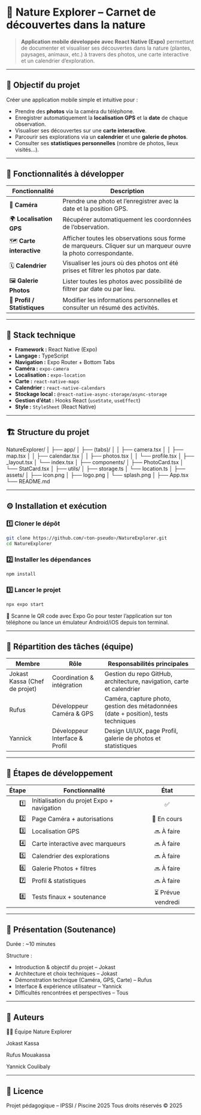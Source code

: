 # 🌿 Nature Explorer – Carnet de découvertes dans la nature

> **Application mobile développée avec React Native (Expo)** permettant de documenter et visualiser ses découvertes dans la nature (plantes, paysages, animaux, etc.) à travers des photos, une carte interactive et un calendrier d’exploration.

---

## 🎯 Objectif du projet

Créer une application mobile simple et intuitive pour :
- Prendre des **photos** via la caméra du téléphone.
- Enregistrer automatiquement la **localisation GPS** et la **date** de chaque observation.
- Visualiser ses découvertes sur une **carte interactive**.
- Parcourir ses explorations via un **calendrier** et une **galerie de photos**.
- Consulter ses **statistiques personnelles** (nombre de photos, lieux visités…).

---

## 🚀 Fonctionnalités à développer

| Fonctionnalité | Description |
|-----------------|-------------|
| 📸 **Caméra** | Prendre une photo et l’enregistrer avec la date et la position GPS. |
| 🌍 **Localisation GPS** | Récupérer automatiquement les coordonnées de l’observation. |
| 🗺️ **Carte interactive** | Afficher toutes les observations sous forme de marqueurs. Cliquer sur un marqueur ouvre la photo correspondante. |
| 🗓️ **Calendrier** | Visualiser les jours où des photos ont été prises et filtrer les photos par date. |
| 🖼️ **Galerie Photos** | Lister toutes les photos avec possibilité de filtrer par date ou par lieu. |
| 👤 **Profil / Statistiques** | Modifier les informations personnelles et consulter un résumé des activités. |

---

## 🧠 Stack technique

- **Framework :** React Native (Expo)
- **Langage :** TypeScript
- **Navigation :** Expo Router + Bottom Tabs
- **Caméra :** `expo-camera`
- **Localisation :** `expo-location`
- **Carte :** `react-native-maps`
- **Calendrier :** `react-native-calendars`
- **Stockage local :** `@react-native-async-storage/async-storage`
- **Gestion d’état :** Hooks React (`useState`, `useEffect`)
- **Style :** `StyleSheet` (React Native)

---

## 🏗️ Structure du projet

NatureExplorer/
│
├── app/
│ ├── (tabs)/
│ │ ├── camera.tsx
│ │ ├── map.tsx
│ │ ├── calendar.tsx
│ │ ├── photos.tsx
│ │ └── profile.tsx
│ ├── _layout.tsx
│ └── index.tsx
│
├── components/
│ ├── PhotoCard.tsx
│ └── StatCard.tsx
│
├── utils/
│ ├── storage.ts
│ └── location.ts
│
├── assets/
│ ├── icon.png
│ ├── logo.png
│ └── splash.png
│
├── App.tsx
└── README.md

---

## ⚙️ Installation et exécution

### 1️⃣ Cloner le dépôt
```bash
git clone https://github.com/<ton-pseudo>/NatureExplorer.git
cd NatureExplorer
```

### 2️⃣ Installer les dépendances
```bash
npm install
```

### 3️⃣ Lancer le projet
```bash
npx expo start
```

📱 Scanne le QR code avec Expo Go pour tester l’application sur ton téléphone
ou lance un émulateur Android/iOS depuis ton terminal.

---

## 🧩 Répartition des tâches (équipe)

| Membre | Rôle | Responsabilités principales |
|--------|------|-----------------------------|
| Jokast Kassa (Chef de projet) | Coordination & intégration | Gestion du repo GitHub, architecture, navigation, carte et calendrier |
| Rufus | Développeur Caméra & GPS | Caméra, capture photo, gestion des métadonnées (date + position), tests techniques |
| Yannick | Développeur Interface & Profil | Design UI/UX, page Profil, galerie de photos et statistiques |

---

## 🧪 Étapes de développement

| Étape | Fonctionnalité | État |
|------:|---------------|:----:|
| 1️⃣ | Initialisation du projet Expo + navigation | ✅ |
| 2️⃣ | Page Caméra + autorisations | 🔄 En cours |
| 3️⃣ | Localisation GPS | 🔜 À faire |
| 4️⃣ | Carte interactive avec marqueurs | 🔜 À faire |
| 5️⃣ | Calendrier des explorations | 🔜 À faire |
| 6️⃣ | Galerie Photos + filtres | 🔜 À faire |
| 7️⃣ | Profil & statistiques | 🔜 À faire |
| 8️⃣ | Tests finaux + soutenance | ⏳ Prévue vendredi |

---

## 🎤 Présentation (Soutenance)

Durée : ~10 minutes

Structure :

- Introduction & objectif du projet – Jokast
- Architecture et choix techniques – Jokast
- Démonstration technique (Caméra, GPS, Carte) – Rufus
- Interface & expérience utilisateur – Yannick
- Difficultés rencontrées et perspectives – Tous

---

## 💚 Auteurs

👨‍💻 Équipe Nature Explorer

Jokast Kassa

Rufus Mouakassa

Yannick Coulibaly

---

## 📜 Licence

Projet pédagogique – IPSSI / Piscine 2025
Tous droits réservés © 2025
